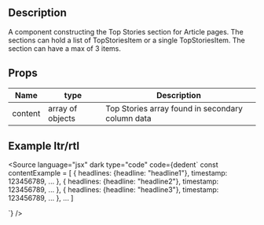 ## Description

A component constructing the Top Stories section for Article pages. The sections can hold a list of TopStoriesItem or a single TopStoriesItem. The section can have a max of 3 items.

## Props

| Name    | type             | Description                                      |
| ------- | ---------------- | ------------------------------------------------ |
| content | array of objects | Top Stories array found in secondary column data |

## Example ltr/rtl

<Source
  language="jsx"
  dark
  type="code"
  code={dedent`
    const contentExample = [
                    {
                     headlines: {headline: "headline1"},
                     timestamp: 123456789,
                     ...
                    },
                    {
                     headlines: {headline: "headline2"},
                     timestamp: 123456789,
                     ...
                    },
                    {
                     headlines: {headline: "headline3"},
                     timestamp: 123456789,
                     ...
                    },
                    ...
                ]

<TopStoriesSection content={contentExample} />
`} />
